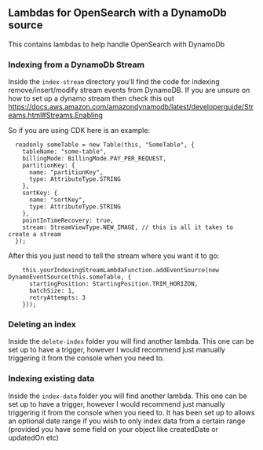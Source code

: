 ## Lambdas for OpenSearch with a DynamoDb source

This contains lambdas to help handle OpenSearch with DynamoDb

### Indexing from a DynamoDb Stream

Inside the `index-stream` directory you'll find the code for indexing remove/insert/modify stream events from DynamoDB.
If you are unsure on how to set up a dynamo stream then check this out
https://docs.aws.amazon.com/amazondynamodb/latest/developerguide/Streams.html#Streams.Enabling

So if you are using CDK here is an example:

```
  readonly someTable = new Table(this, "SomeTable", {
    tableName: "some-table",
    billingMode: BillingMode.PAY_PER_REQUEST,
    partitionKey: {
      name: "partitionKey",
      type: AttributeType.STRING
    },
    sortKey: {
      name: "sortKey",
      type: AttributeType.STRING
    },
    pointInTimeRecovery: true,
    stream: StreamViewType.NEW_IMAGE, // this is all it takes to create a stream 
  });
```

After this you just need to tell the stream where you want it to go:

```
    this.yourIndexingStreamLambdaFunction.addEventSource(new DynamoEventSource(this.someTable, {
      startingPosition: StartingPosition.TRIM_HORIZON,
      batchSize: 1,
      retryAttempts: 3
    }));
```

### Deleting an index

Inside the `delete-index` folder you will find another lambda. This one can be set up to have a trigger, however I would
recommend just manually triggering it from the console when you need to.

### Indexing existing data

Inside the `index-data` folder you will find another lambda. This one can be set up to have a trigger, however I would
recommend just manually triggering it from the console when you need to. It has been set up to allows an optional date
range if you wish to only index data from a certain range (provided you have some field on your object like createdDate
or updatedOn etc)
